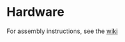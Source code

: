 # Hardware
For assembly instructions, see the [wiki](https://github.com/Twometer/twometer-vr/wiki/Hardware)